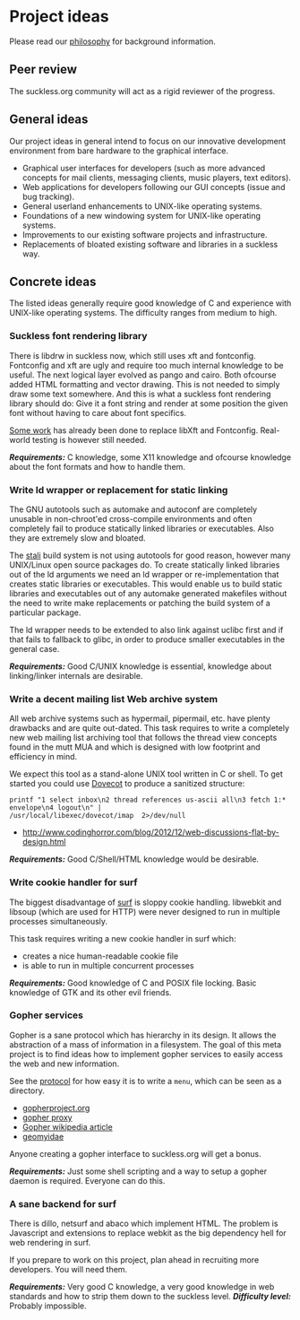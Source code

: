 Project ideas
=============

Please read our [philosophy](/philosophy) for background information.

Peer review
-----------
The suckless.org community will act as a rigid reviewer of the progress.

General ideas
-------------
Our project ideas in general intend to focus on our innovative development
environment from bare hardware to the graphical interface.

* Graphical user interfaces for developers (such as more advanced
  concepts for mail clients, messaging clients, music players, text editors).
* Web applications for developers following our GUI concepts (issue and bug
  tracking).
* General userland enhancements to UNIX-like operating systems.
* Foundations of a new windowing system for UNIX-like operating systems.
* Improvements to our existing software projects and infrastructure.
* Replacements of bloated existing software and libraries in a suckless way.

Concrete ideas
--------------
The listed ideas generally require good knowledge of C and experience with
UNIX-like operating systems. The difficulty ranges from medium to high.

### Suckless font rendering library

There is libdrw in suckless now, which still uses xft and fontconfig.
Fontconfig and xft are ugly and require too much internal knowledge to be
useful. The next logical layer evolved as pango and cairo. Both ofcourse
added HTML formatting and vector drawing. This is not needed to simply draw
some text somewhere. And this is what a suckless font rendering library
should do: Give it a font string and render at some position the given font
without having to care about font specifics.

[Some work](https://git.ekleog.org/dtext) has already been done to replace
libXft and Fontconfig. Real-world testing is however still needed.

***Requirements:*** C knowledge, some X11 knowledge and ofcourse knowledge
about the font formats and how to handle them.

### Write ld wrapper or replacement for static linking

The GNU autotools such as automake and autoconf are completely unusable in
non-chroot'ed cross-compile environments and often completely fail to produce
statically linked libraries or executables.  Also they are
extremely slow and bloated.

The [stali](http://sta.li/) build system is not using autotools for good
reason, however many UNIX/Linux open source packages do. To create statically
linked libraries out of the ld arguments we need an ld wrapper or
re-implementation that creates static libraries or executables. This would
enable us to build static libraries and executables out of any automake
generated makefiles without the need to write make replacements or patching the
build system of a particular package.

The ld wrapper needs to be extended to also link against uclibc first and if
that fails to fallback to glibc, in order to produce smaller executables in the
general case.

***Requirements:*** Good C/UNIX knowledge is essential, knowledge about
linking/linker internals are desirable.

### Write a decent mailing list Web archive system

All web archive systems such as hypermail, pipermail, etc. have plenty
drawbacks and are quite out-dated. This task requires to write a completely new
web mailing list archiving tool that follows the thread view concepts found in
the mutt MUA and which is designed with low footprint and efficiency in mind.

We expect this tool as a stand-alone UNIX tool written in C or shell. To get
started you could use [Dovecot](http://dovecot.org/) to produce a sanitized
structure:

	printf "1 select inbox\n2 thread references us-ascii all\n3 fetch 1:*
	envelope\n4 logout\n" |
	/usr/local/libexec/dovecot/imap  2>/dev/null

* <http://www.codinghorror.com/blog/2012/12/web-discussions-flat-by-design.html>

***Requirements:*** Good C/Shell/HTML knowledge would be desirable.

### Write cookie handler for surf

The biggest disadvantage of [surf](//surf.suckless.org) is sloppy
cookie handling. libwebkit and libsoup (which are used for HTTP) were never
designed to run in multiple processes simultaneously.

This task requires writing a new cookie handler in surf which:

* creates a nice human-readable cookie file
* is able to run in multiple concurrent processes

***Requirements:*** Good knowledge of C and POSIX file locking. Basic knowledge
of GTK and its other evil friends.

### Gopher services

Gopher is a sane protocol which has hierarchy in its design. It allows the
abstraction of a mass of information in a filesystem. The goal of this meta
project is to find ideas how to implement gopher services to easily access the
web and new information.

See the [protocol](https://en.wikipedia.org/wiki/Gopher_%28protocol%29#Protocol)
for how easy it is to write a `menu`, which can be seen as a directory.

* [gopherproject.org](http://www.gopherproject.org)
* [gopher proxy](http://gopher.floodgap.com/gopher/)
* [Gopher wikipedia article](https://en.wikipedia.org/wiki/Gopher_%28protocol%29)
* [geomyidae](http://git.r-36.net/geomyidae/)

Anyone creating a gopher interface to suckless.org will get a bonus.

***Requirements:*** Just some shell scripting and a way to setup a gopher
daemon is required. Everyone can do this.

### A sane backend for surf

There is dillo, netsurf and abaco which implement HTML. The problem is
Javascript and extensions to replace webkit as the big dependency hell for web
rendering in surf.

If you prepare to work on this project, plan ahead in recruiting more
developers. You will need them.

***Requirements:*** Very good C knowledge, a very good knowledge in web
standards and how to strip them down to the suckless level.
***Difficulty level:*** Probably impossible.
